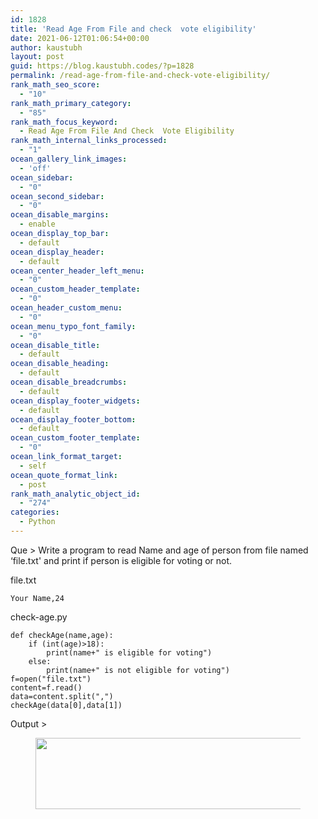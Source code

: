 ```yaml
---
id: 1828
title: 'Read Age From File and check  vote eligibility'
date: 2021-06-12T01:06:54+00:00
author: kaustubh
layout: post
guid: https://blog.kaustubh.codes/?p=1828
permalink: /read-age-from-file-and-check-vote-eligibility/
rank_math_seo_score:
  - "10"
rank_math_primary_category:
  - "85"
rank_math_focus_keyword:
  - Read Age From File And Check  Vote Eligibility
rank_math_internal_links_processed:
  - "1"
ocean_gallery_link_images:
  - 'off'
ocean_sidebar:
  - "0"
ocean_second_sidebar:
  - "0"
ocean_disable_margins:
  - enable
ocean_display_top_bar:
  - default
ocean_display_header:
  - default
ocean_center_header_left_menu:
  - "0"
ocean_custom_header_template:
  - "0"
ocean_header_custom_menu:
  - "0"
ocean_menu_typo_font_family:
  - "0"
ocean_disable_title:
  - default
ocean_disable_heading:
  - default
ocean_disable_breadcrumbs:
  - default
ocean_display_footer_widgets:
  - default
ocean_display_footer_bottom:
  - default
ocean_custom_footer_template:
  - "0"
ocean_link_format_target:
  - self
ocean_quote_format_link:
  - post
rank_math_analytic_object_id:
  - "274"
categories:
  - Python
---
```

 

Que > Write a program to read Name and age of person from file named &#8216;file.txt' and print if person is eligible for voting or not.

file.txt

<pre class="wp-block-code"><code>Your Name,24</code></pre>

check-age.py

<pre class="wp-block-code"><code>def checkAge(name,age):
    if (int(age)>18):
        print(name+" is eligible for voting")
    else:
        print(name+" is not eligible for voting")
f=open("file.txt")
content=f.read()
data=content.split(",")
checkAge(data&#91;0],data&#91;1])</code></pre>

Output ><figure class="wp-block-image size-large">

<img loading="lazy" width="827" height="114" src="http://blog.kaustubh.codes/imgs/wp-content/uploads/2021/06/image.png" alt="" class="wp-image-1829" srcset="https://blog.kaustubh.codes/imgs/wp-content/uploads/2021/06/image.png 827w, https://blog.kaustubh.codes/imgs/wp-content/uploads/2021/06/image-300x41.png 300w, https://blog.kaustubh.codes/imgs/wp-content/uploads/2021/06/image-768x106.png 768w" sizes="(max-width: 827px) 100vw, 827px" /> 